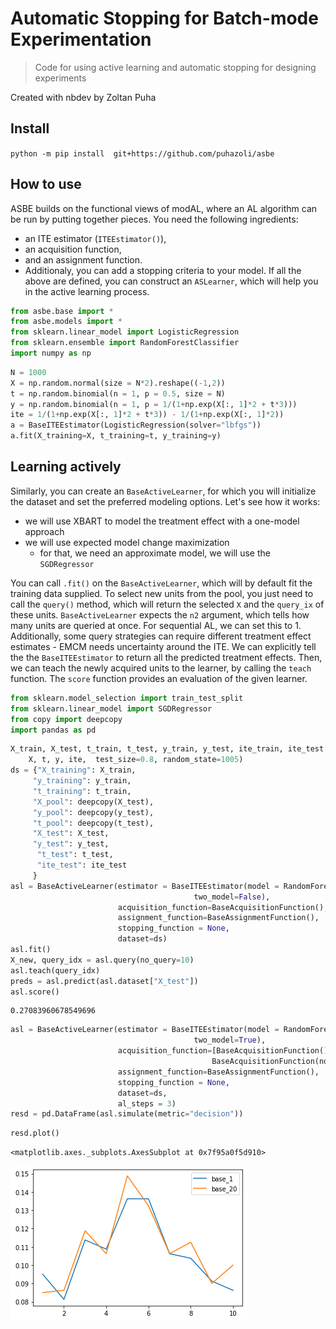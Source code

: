# Automatic Stopping for Batch-mode Experimentation
> Code for using active learning and automatic stopping for designing experiments


Created with nbdev by Zoltan Puha

## Install

`python -m pip install  git+https://github.com/puhazoli/asbe`

## How to use
ASBE builds on the functional views of modAL, where an AL algorithm can be run by putting together pieces. You need the following ingredients:
- an ITE estimator (`ITEEstimator()`),
- an acquisition function,
- and an assignment function.
- Additionaly, you can add a stopping criteria to your model. 
If all the above are defined, you can construct an `ASLearner`, which will help you in the active learning process.

```python
from asbe.base import *
from asbe.models import *
from sklearn.linear_model import LogisticRegression
from sklearn.ensemble import RandomForestClassifier
import numpy as np
```

```python
N = 1000
X = np.random.normal(size = N*2).reshape((-1,2))
t = np.random.binomial(n = 1, p = 0.5, size = N)
y = np.random.binomial(n = 1, p = 1/(1+np.exp(X[:, 1]*2 + t*3)))
ite = 1/(1+np.exp(X[:, 1]*2 + t*3)) - 1/(1+np.exp(X[:, 1]*2))
a = BaseITEEstimator(LogisticRegression(solver="lbfgs"))
a.fit(X_training=X, t_training=t, y_training=y)
```

## Learning actively
Similarly, you can create an `BaseActiveLearner`, for which you will initialize the dataset and set the preferred modeling options. Let's see how it works:
- we will use XBART to model the treatment effect with a one-model approach
- we will use expected model change maximization
    - for that, we need an approximate model, we will use the `SGDRegressor`
    
You can call `.fit()` on the `BaseActiveLearner`, which will by default fit the training data supplied. To select new units from the pool, you just need to call the `query()` method, which will return the selected `X` and the `query_ix` of these units. `BaseActiveLearner` expects the `n2` argument, which tells  how many units are queried at once. For sequential AL, we can set this to 1. Additionally, some query strategies can require different treatment effect estimates - EMCM needs uncertainty around the ITE. We can explicitly tell the the `BaseITEEstimator` to return all the predicted treatment effects. 
Then, we can teach the newly acquired units to the learner, by calling the `teach` function. The `score` function provides an evaluation of the given learner.

```python
from sklearn.model_selection import train_test_split
from sklearn.linear_model import SGDRegressor
from copy import deepcopy
import pandas as pd
```

```python
X_train, X_test, t_train, t_test, y_train, y_test, ite_train, ite_test = train_test_split(
    X, t, y, ite,  test_size=0.8, random_state=1005)
ds = {"X_training": X_train,
     "y_training": y_train,
     "t_training": t_train,
     "X_pool": deepcopy(X_test), 
     "y_pool": deepcopy(y_test),
     "t_pool": deepcopy(t_test),
     "X_test": X_test,
     "y_test": y_test,
      "t_test": t_test,
      "ite_test": ite_test
     }
asl = BaseActiveLearner(estimator = BaseITEEstimator(model = RandomForestClassifier(),
                                         two_model=False),
                        acquisition_function=BaseAcquisitionFunction(),
                        assignment_function=BaseAssignmentFunction(),
                        stopping_function = None,
                        dataset=ds)
asl.fit()
X_new, query_idx = asl.query(no_query=10)
asl.teach(query_idx)
preds = asl.predict(asl.dataset["X_test"])
asl.score()
```




    0.27083960678549696



```python
asl = BaseActiveLearner(estimator = BaseITEEstimator(model = RandomForestClassifier(),
                                         two_model=True),
                        acquisition_function=[BaseAcquisitionFunction(),
                                             BaseAcquisitionFunction(no_query=20)],
                        assignment_function=BaseAssignmentFunction(),
                        stopping_function = None,
                        dataset=ds,
                        al_steps = 3)
resd = pd.DataFrame(asl.simulate(metric="decision"))
```

```python
resd.plot()
```




    <matplotlib.axes._subplots.AxesSubplot at 0x7f95a0f5d910>




![png](docs/images/output_11_1.png)

